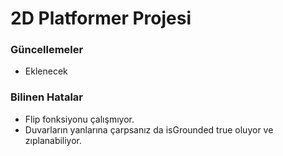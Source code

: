 # 2D Platformer Projesi

### Güncellemeler

* Eklenecek


### Bilinen Hatalar

* Flip fonksiyonu çalışmıyor.
* Duvarların yanlarına çarpsanız da isGrounded true oluyor ve zıplanabiliyor.
